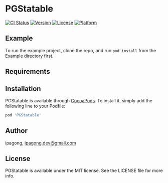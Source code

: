 # PGStatable

[![CI Status](https://img.shields.io/travis/ipagong/PGStatable.svg?style=flat)](https://travis-ci.org/ipagong/PGStatable)
[![Version](https://img.shields.io/cocoapods/v/PGStatable.svg?style=flat)](https://cocoapods.org/pods/PGStatable)
[![License](https://img.shields.io/cocoapods/l/PGStatable.svg?style=flat)](https://cocoapods.org/pods/PGStatable)
[![Platform](https://img.shields.io/cocoapods/p/PGStatable.svg?style=flat)](https://cocoapods.org/pods/PGStatable)

## Example

To run the example project, clone the repo, and run `pod install` from the Example directory first.

## Requirements

## Installation

PGStatable is available through [CocoaPods](https://cocoapods.org). To install
it, simply add the following line to your Podfile:

```ruby
pod 'PGStatable'
```

## Author

ipagong, ipagong.dev@gmail.com

## License

PGStatable is available under the MIT license. See the LICENSE file for more info.
